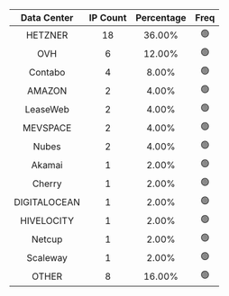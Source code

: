 | Data Center | IP Count | Percentage | Freq |
|:------------:|:--------:|:-----------:|:-----:|
| HETZNER | 18 | 36.00% | 🟢 |
| OVH | 6 | 12.00% | 🟢 |
| Contabo | 4 | 8.00% | 🟢 |
| AMAZON | 2 | 4.00% | 🟢 |
| LeaseWeb | 2 | 4.00% | 🟢 |
| MEVSPACE | 2 | 4.00% | 🟢 |
| Nubes | 2 | 4.00% | 🟢 |
| Akamai | 1 | 2.00% | 🟢 |
| Cherry | 1 | 2.00% | 🟢 |
| DIGITALOCEAN | 1 | 2.00% | 🟢 |
| HIVELOCITY | 1 | 2.00% | 🟢 |
| Netcup | 1 | 2.00% | 🟢 |
| Scaleway | 1 | 2.00% | 🟢 |
| OTHER | 8 | 16.00% | 🟢 |